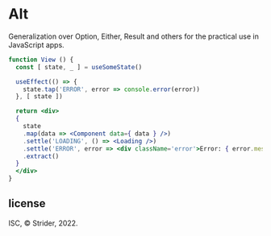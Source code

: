 # Alt

Generalization over Option, Either, Result and others for the practical use in JavaScript apps.

```jsx
function View () {
  const [ state, _ ] = useSomeState()

  useEffect(() => {
    state.tap('ERROR', error => console.error(error))
  }, [ state ])

  return <div>
  {
    state
    .map(data => <Component data={ data } />)
    .settle('LOADING', () => <Loading />)
    .settle('ERROR', error => <div className='error'>Error: { error.message }</div>)
    .extract()
  }
  </div>
}
```

## license

ISC, © Strider, 2022.
